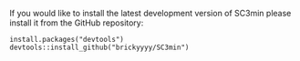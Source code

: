 
If you would like to install the latest development version of SC3min please install it from the GitHub repository:
```
install.packages("devtools")
devtools::install_github("brickyyyy/SC3min")
```
